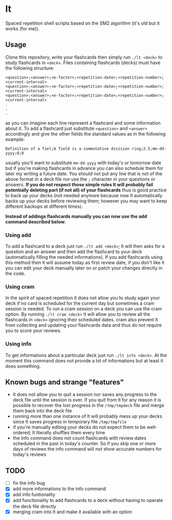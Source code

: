 # lt
Spaced repetition shell scripts based on the SM2 algorithm (it's old but it works (for me)).

## Usage

Clone this repository, write your flashcards then simply run `./lt <deck>` to study flashcards in `<deck>`. Files containing flashcards (decks) must have the following structure:

```
<question>;<answer>;<e-factor>;<repetition-date>;<repetition-number>;<current-interval>
<question>;<answer>;<e-factor>;<repetition-date>;<repetition-number>;<current-interval>
<question>;<answer>;<e-factor>;<repetition-date>;<repetition-number>;<current-interval>
.
.
.
```

as you can imagine each line represent a flashcard and some information about it. To add a flashcard just substitute `<question>` and `<answer>` accordingly and give the other fields the standard values as in the following example:

```
Definition of a fiel;A field is a commutative division ring;2.5;mm-dd-yyyy;0;0
```

usually you'll want to substitute `mm-dd-yyyy` with today's or tomorrow date but if you're making flashcards in advance you can also schedule them for later my writing a future date. You should not put any line that is not of the above format in a deck file nor use the `;` character in your questions or answers. **If you do not respect those simple rules lt will probably fail potentially deleting part (if not all) of your flashcards** thus is good practice to back up your decks (not needed anymore because now lt automatically backs up your decks before reviewing them; however you may want to keep different backups at different times).

**Instead of addings flashcards manually you can now use the add command described below**.

### Using add
To add a flashcard to a deck just run `./lt add <deck>`; lt will then asks for a question and an answer and then add the flashcard to your deck (automatically filling the needed informations). If you add flashcards using this method then lt will assume today as first review date, if you don't like it you can edit your deck manually later on or patch your changes directly in the code.

### Using cram
In the spirit of spaced repetition lt does not allow you to study again your deck if no card is scheduled for the current day but sometimes a cram session is needed. To run a cram session on a deck you can use the cram option. By running `./lt cram <deck>` lt will allow you to review all the flashcards in `<deck>` ignoring their scheduled dates. cram also prevent lt from collecting and updating your flashcards data and thus do not require you to score your reviews.

### Using info
To get informations about a particular deck just run `./lt info <deck>`. At the moment this command does not provide a lot of informations but at least it does something.

## Known bugs and strange "features"
* lt does not allow you to quit a session nor saves any progress to the deck file until the session is over. If you quit from lt for any reason it is possible to recover the lost progress in the `/tmp/tmpdeck` file and merge them back into the deck file
* running more than one instance of lt will probably mess up your decks since lt saves progress in temporary file `/tmp/tmpfile`
* if you're manually editing your decks do not expect them to be well-ordered; lt literally shuffles them every time
* the info command does not count flashcards with review dates scheduled in the past in today's counter. So if you skip one or more days of reviews the info command will not show accurate numbers for today's reviews

## TODO
* [ ] fix the info bug
* [X] add more informations to the info command
* [X] add info funtionality
* [X] add functionality to add flashcards to a deck without having to operate the deck file directly
* [X] merging cram into lt and make it available with an option
